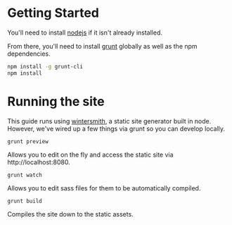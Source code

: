 # Getting Started

You'll need to install [nodejs](http://nodejs.org/) if it isn't already installed.

From there, you'll need to install [grunt](http://gruntjs.com/) globally as well as the npm dependencies.

```bash
npm install -g grunt-cli
npm install
```

# Running the site

This guide runs using [wintersmith](https://github.com/jnordberg/wintersmith), a static site generator built in node. However, we've wired up a few things via grunt so you can develop locally.

`grunt preview`

Allows you to edit on the fly and access the static site via http://localhost:8080.

`grunt watch`

Allows you to edit sass files for them to be automatically compiled.

`grunt build`

Compiles the site down to the static assets.